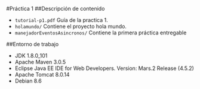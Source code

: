 #Práctica 1
##Descripción de contenido
- `tutorial-p1.pdf` Guía de la practica 1.
- `holamundo/` Contiene el proyecto hola mundo.
- `manejadorEventosAsincronos/` Contiene la primera práctica entregable

##Entorno de trabajo
- JDK 1.8.0_101
- Apache Maven 3.0.5
- Eclipse Java EE IDE for Web Developers. Version: Mars.2 Release (4.5.2)
- Apache Tomcat 8.0.14
- Debian 8.6
